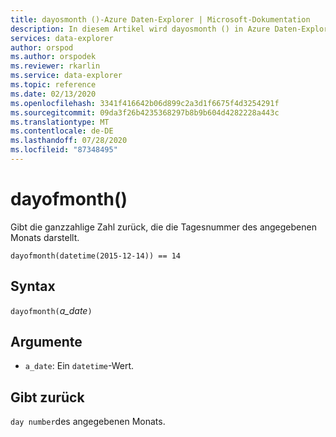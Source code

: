 ```yaml
---
title: dayosmonth ()-Azure Daten-Explorer | Microsoft-Dokumentation
description: In diesem Artikel wird dayosmonth () in Azure Daten-Explorer beschrieben.
services: data-explorer
author: orspod
ms.author: orspodek
ms.reviewer: rkarlin
ms.service: data-explorer
ms.topic: reference
ms.date: 02/13/2020
ms.openlocfilehash: 3341f416642b06d899c2a3d1f6675f4d3254291f
ms.sourcegitcommit: 09da3f26b4235368297b8b9b604d4282228a443c
ms.translationtype: MT
ms.contentlocale: de-DE
ms.lasthandoff: 07/28/2020
ms.locfileid: "87348495"
---
```

# <a name="dayofmonth"></a>dayofmonth()

Gibt die ganzzahlige Zahl zurück, die die Tagesnummer des angegebenen Monats darstellt.

```kusto
dayofmonth(datetime(2015-12-14)) == 14
```

## <a name="syntax"></a>Syntax

`dayofmonth(`*a_date*`)`

## <a name="arguments"></a>Argumente

* `a_date`: Ein `datetime`-Wert.

## <a name="returns"></a>Gibt zurück

`day number`des angegebenen Monats.